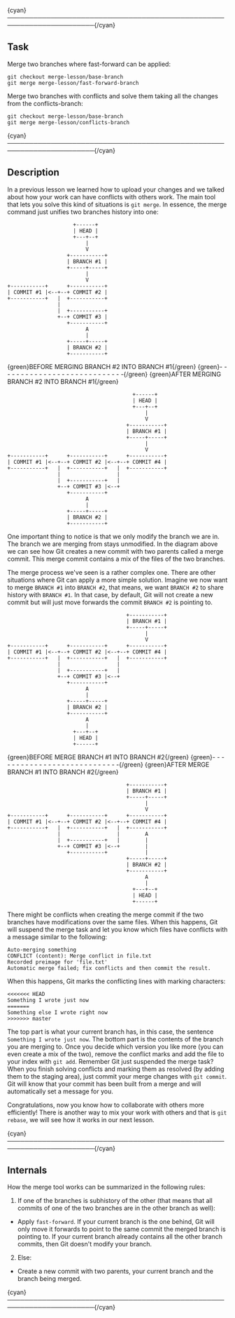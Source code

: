 {cyan}──────────────────────────────────────────────────────────────────────{/cyan}

## Task

Merge two branches where fast-forward can be applied:
```
git checkout merge-lesson/base-branch
git merge merge-lesson/fast-forward-branch
```

Merge two branches with conflicts and solve them taking all the changes from the conflicts-branch:
```
git checkout merge-lesson/base-branch
git merge merge-lesson/conflicts-branch
```

{cyan}──────────────────────────────────────────────────────────────────────{/cyan}

## Description

In a previous lesson we learned how to upload your changes and we talked about how your work can have conflicts with others work. The main tool that lets you solve this kind of situations is `git merge`. In essence, the merge command just unifies two branches history into one:

```
                     +------+
                     | HEAD |
                     +---+--+
                         |
                         V
                   +-----------+
                   | BRANCH #1 |
                   +-----+-----+
                         |
                         V
+-----------+      +-----------+
| COMMIT #1 |<--+--+ COMMIT #2 |
+-----------+   |  +-----------+
                |
                |  +-----------+
                +--+ COMMIT #3 |
                   +-----------+
                         A
                         |
                   +-----+-----+
                   | BRANCH #2 |
                   +-----------+
```
{green}BEFORE MERGING BRANCH #2 INTO BRANCH #1{/green}
{green}- - - - - - - - - - - - - - - - - - - - - - - - - - - -{/green}
{green}AFTER MERGING BRANCH #2 INTO BRANCH #1{/green}
```
                                        +------+
                                        | HEAD |
                                        +---+--+
                                            |
                                            V
                                      +-----------+
                                      | BRANCH #1 |
                                      +-----+-----+
                                            |
                                            V
+-----------+      +-----------+      +-----------+
| COMMIT #1 |<--+--+ COMMIT #2 |<--+--+ COMMIT #4 |
+-----------+   |  +-----------+   |  +-----------+
                |                  |
                |  +-----------+   |
                +--+ COMMIT #3 |<--+
                   +-----------+
                         A
                         |
                   +-----+-----+
                   | BRANCH #2 |
                   +-----------+
```

One important thing to notice is that we only modify the branch we are in. The branch we are merging from stays unmodified. In the diagram above we can see how Git creates a new commit with two parents called a merge commit. This merge commit contains a mix of the files of the two branches.

The merge process we've seen is a rather complex one. There are other situations where Git can apply a more simple solution. Imagine we now want to merge `BRANCH #1` into `BRANCH #2`, that means, we want `BRANCH #2` to share history with `BRANCH #1`. In that case, by default, Git will not create a new commit but will just move forwards the commit `BRANCH #2` is pointing to.

```
                                      +-----------+
                                      | BRANCH #1 |
                                      +-----+-----+
                                            |
                                            V
+-----------+      +-----------+      +-----------+
| COMMIT #1 |<--+--+ COMMIT #2 |<--+--+ COMMIT #4 |
+-----------+   |  +-----------+   |  +-----------+
                |                  |
                |  +-----------+   |
                +--+ COMMIT #3 |<--+
                   +-----------+
                         A
                         |
                   +-----+-----+
                   | BRANCH #2 |
                   +-----------+
                         A
                         |
                     +---+--+
                     | HEAD |
                     +------+
```
{green}BEFORE MERGE BRANCH #1 INTO BRANCH #2{/green}
{green}- - - - - - - - - - - - - - - - - - - - - - - - - - - -{/green}
{green}AFTER MERGE BRANCH #1 INTO BRANCH #2{/green}
```
                                      +-----------+
                                      | BRANCH #1 |
                                      +-----+-----+
                                            |
                                            V
+-----------+      +-----------+      +-----------+
| COMMIT #1 |<--+--+ COMMIT #2 |<--+--+ COMMIT #4 |
+-----------+   |  +-----------+   |  +-----------+
                |                  |        A
                |  +-----------+   |        |
                +--+ COMMIT #3 |<--+        |
                   +-----------+            |
                                      +-----+-----+
                                      | BRANCH #2 |
                                      +-----------+
                                            A
                                            |
                                        +---+--+
                                        | HEAD |
                                        +------+
```

There might be conflicts when creating the merge commit if the two branches have modifications over the same files. When this happens, Git will suspend the merge task and let you know which files have conflicts with a message similar to the following:

```
Auto-merging something
CONFLICT (content): Merge conflict in file.txt
Recorded preimage for 'file.txt'
Automatic merge failed; fix conflicts and then commit the result.
```

When this happens, Git marks the conflicting lines with marking characters:

```
<<<<<<< HEAD
Something I wrote just now
=======
Something else I wrote right now
>>>>>>> master
```

The top part is what your current branch has, in this case, the sentence `Something I wrote just now`. The bottom part is the contents of the branch you are merging to. Once you decide which version you like more (you can even create a mix of the two), remove the conflict marks and add the file to your index with `git add`. Remember Git just suspended the merge task? When you finish solving conflicts and marking them as resolved (by adding them to the staging area), just commit your merge changes with `git commit`. Git will know that your commit has been built from a merge and will automatically set a message for you.

Congratulations, now you know how to collaborate with others more efficiently! There is another way to mix your work with others and that is `git rebase`, we will see how it works in our next lesson.

{cyan}──────────────────────────────────────────────────────────────────────{/cyan}

## Internals

How the merge tool works can be summarized in the following rules:
1. If one of the branches is subhistory of the other (that means that all commits of one of the two branches are in the other branch as well):
  * Apply `fast-forward`. If your current branch is the one behind, Git will only move it forwards to point to the same commit the merged branch is pointing to. If your current branch already contains all the other branch commits, then Git doesn't modify your branch.
2. Else:
  * Create a new commit with two parents, your current branch and the branch being merged.

{cyan}──────────────────────────────────────────────────────────────────────{/cyan}

